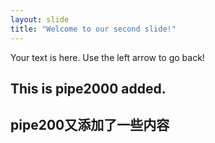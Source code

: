```yaml
---
layout: slide
title: "Welcome to our second slide!"
---
```

Your text is here.
Use the left arrow to go back!

## This is pipe2000 added.
## pipe200又添加了一些内容
